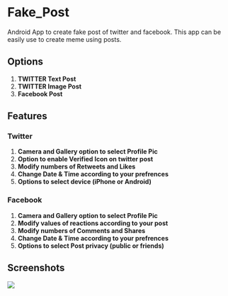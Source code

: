 # Fake_Post
Android App to create fake post of twitter and facebook.
This app can be easily use to create meme using posts.

## Options

1. **TWITTER Text Post**
2. **TWITTER Image Post**
3. **Facebook Post**

## Features

### Twitter
1. **Camera and Gallery option to select Profile Pic**
2. **Option to enable Verified Icon on twitter post**
3. **Modify numbers of Retweets and Likes**
4. **Change Date & Time according to your prefrences**
5. **Options to select device (iPhone or Android)**

### Facebook
1. **Camera and Gallery option to select Profile Pic**
2. **Modify values of reactions according to your post**
3. **Modify numbers of Comments and Shares**
4. **Change Date & Time according to your prefrences**
5. **Options to select Post privacy (public or friends)**

## Screenshots
<img src="https://github.com/mr0kaushik/Fake_Post/blob/master/screenshots/mo.jpg"/>
